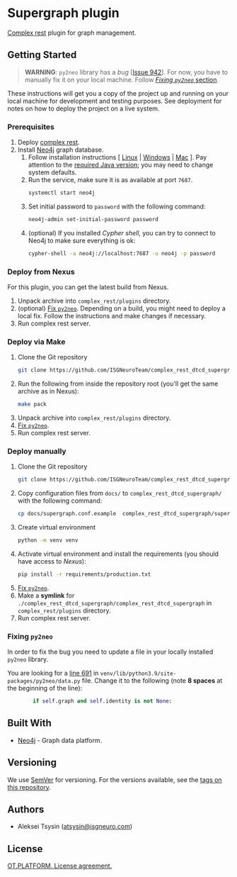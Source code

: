 # Supergraph plugin

[Complex rest](https://github.com/ISGNeuroTeam/complex_rest/tree/develop) plugin for graph management.

## Getting Started

> **WARNING**: `py2neo` library has a *bug* [[Issue 942](https://github.com/py2neo-org/py2neo/issues/942)]. For now, you have to manually fix it on your local machine. Follow [*Fixing `py2neo`* section](#fixing-py2neo).

These instructions will get you a copy of the project up and running on your local machine for development and testing purposes. See deployment for notes on how to deploy the project on a live system.

### Prerequisites

1. Deploy [complex rest](https://github.com/ISGNeuroTeam/complex_rest/tree/develop).
2. Install [Neo4j](https://neo4j.com/docs/operations-manual/current/installation/) graph database.
    1. Follow installation instructions [ [Linux](https://neo4j.com/docs/operations-manual/current/installation/linux/) | [Windows](https://neo4j.com/docs/operations-manual/current/installation/windows/) | [Mac](https://neo4j.com/docs/operations-manual/current/installation/osx/) ]. Pay attention to the [required Java version](https://neo4j.com/docs/operations-manual/current/installation/requirements/#deployment-requirements-java); you may need to change system defaults.
    2. Run the service, make sure it is as available at port `7687`.
        ```sh
        systemctl start neo4j
        ```
    3. Set initial password to `password` with the following command:
        ```sh
        neo4j-admin set-initial-password password
        ```
    4. (optional) If you installed *Cypher shell*, you can try to connect to Neo4j to make sure everything is ok:
        ```sh
        cypher-shell -a neo4j://localhost:7687 -u neo4j -p password
        ```

### Deploy from Nexus

For this plugin, you can get the latest build from Nexus.

1. Unpack archive into `complex_rest/plugins` directory.
2. (optional) [Fix `py2neo`](#fixing-py2neo). Depending on a build, you might need to deploy a local fix. Follow the instructions and make changes if necessary.
3. Run complex rest server.

### Deploy via Make

1. Clone the Git repository
    ```sh
    git clone https://github.com/ISGNeuroTeam/complex_rest_dtcd_supergraph.git
    ```
2. Run the following from inside the repository root (you'll get the same archive as in Nexus):
    ```sh
    make pack
    ```
3. Unpack archive into `complex_rest/plugins` directory.
4. [Fix `py2neo`](#fixing-py2neo).
5. Run complex rest server.

### Deploy manually

1. Clone the Git repository
    ```sh
    git clone https://github.com/ISGNeuroTeam/complex_rest_dtcd_supergraph.git
    ```
2. Copy configuration files from `docs/` to `complex_rest_dtcd_supergraph/` with the following command:
    ```sh
    cp docs/supergraph.conf.example  complex_rest_dtcd_supergraph/supergraph.conf
    ```
3. Create virtual environment
    ```sh
    python -m venv venv
    ```
4. Activate virtual environment and install the requirements (you should have access to *Nexus*):
    ```sh
    pip install -r requirements/production.txt
    ```
5. [Fix `py2neo`](#fixing-py2neo).
6. Make a **symlink** for `./complex_rest_dtcd_supergraph/complex_rest_dtcd_supergraph` in `complex_rest/plugins` directory.
7. Run complex rest server.

### Fixing `py2neo`

In order to fix the bug you need to update a file in your locally installed `py2neo` library.

You are looking for a [line 691](https://github.com/py2neo-org/py2neo/blob/master/py2neo/data.py#L691) in `venv/lib/python3.9/site-packages/py2neo/data.py` file. Change it to the following (note **8 spaces** at the beginning of the line):
```python
        if self.graph and self.identity is not None:
```


## Built With

- [Neo4j](https://neo4j.com/) - Graph data platform.


## Versioning

We use [SemVer](http://semver.org/) for versioning. For the versions available, see the [tags on this repository](https://github.com/your/project/tags). 

## Authors

- Aleksei Tsysin (atsysin@isgneuro.com)


## License

[OT.PLATFORM. License agreement.](LICENSE.md)